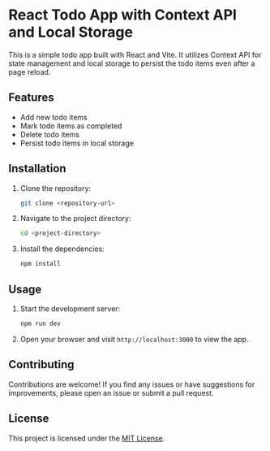 # React Todo App with Context API and Local Storage

This is a simple todo app built with React and Vite. It utilizes Context API for state management and local storage to persist the todo items even after a page reload.

## Features

- Add new todo items
- Mark todo items as completed
- Delete todo items
- Persist todo items in local storage

## Installation

1. Clone the repository:

    ```bash
    git clone <repository-url>
    ```

2. Navigate to the project directory:

    ```bash
    cd <project-directory>
    ```

3. Install the dependencies:

    ```bash
    npm install
    ```

## Usage

1. Start the development server:

    ```bash
    npm run dev
    ```

2. Open your browser and visit `http://localhost:3000` to view the app.

## Contributing

Contributions are welcome! If you find any issues or have suggestions for improvements, please open an issue or submit a pull request.

## License

This project is licensed under the [MIT License](LICENSE).